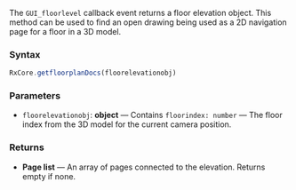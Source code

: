 The `GUI_floorlevel` callback event returns a floor elevation object. This method can be used to find an open drawing being used as a 2D navigation page for a floor in a 3D model.

### Syntax

```typescript
RxCore.getfloorplanDocs(floorelevationobj)
```

### Parameters

- `floorelevationobj`: **object** — Contains `floorindex: number` — The floor index from the 3D model for the current camera position.

### Returns

- **Page list** — An array of pages connected to the elevation. Returns empty if none.